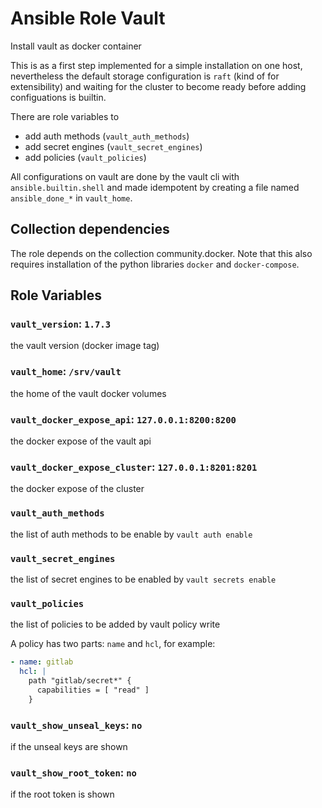 # Ansible Role Vault

Install vault as docker container

This is as a first step implemented for a simple installation on one host, nevertheless the default storage configuration is `raft` (kind of for extensibility) and waiting for the cluster to become ready before adding configuations is builtin.

There are role variables to

* add auth methods (`vault_auth_methods`)
* add secret engines (`vault_secret_engines`)
* add policies (`vault_policies`)

All configurations on vault are done by the vault cli with `ansible.builtin.shell` and made idempotent by creating a file named `ansible_done_*` in `vault_home`.

## Collection dependencies

The role depends on the collection community.docker.
Note that this also requires installation of the python libraries `docker` and `docker-compose`.

## Role Variables

### `vault_version`: `1.7.3`

the vault version (docker image tag)

### `vault_home`: `/srv/vault`

the home of the vault docker volumes

### `vault_docker_expose_api`: `127.0.0.1:8200:8200`

the docker expose of the vault api

### `vault_docker_expose_cluster`: `127.0.0.1:8201:8201`

the docker expose of the cluster

### `vault_auth_methods`

the list of auth methods to be enable by `vault auth enable`

### `vault_secret_engines`

the list of secret engines to be enabled by `vault secrets enable`

### `vault_policies`

the list of policies to be added by vault policy write

A policy has two parts: `name` and `hcl`, for example:

```yaml
- name: gitlab
  hcl: |
    path "gitlab/secret*" {
      capabilities = [ "read" ]
    }
```

### `vault_show_unseal_keys`: `no`

if the unseal keys are shown

### `vault_show_root_token`: `no`

if the root token is shown
